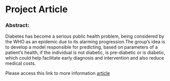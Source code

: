 # Project Article

### Abstract:
Diabetes has become a serious public health problem, being considered by the WHO as an epidemic due to its
alarming progression.The group’s idea is to develop a model
responsible for predicting, based on parameters of a patient’s
health, if the individual is not diabetic, is pre-diabetic or
is diabetic, which could help facilitate early diagnosis and
intervention and also reduce medical costs.

Please access this link to more information [article](data/Article.pdf)
